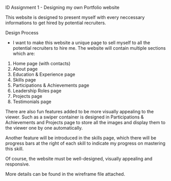 ID Assignment 1 - Designing my own Portfolio website

This website is designed to present myself with every neccessary informations to get hired by potential recruiters.

Design Process
- I want to make this website a unique page to sell myself to all the potential recruiters to hire me. The website will contain multiple sections which are:
1. Home page (with contacts)
2. About page
3. Education & Experience page
4. Skills page
5. Participations & Achievements page
6. Leadership Roles page 
7. Projects page 
8. Testimonials page

There are also fun features added to be more visually appealing to the viewer. 
Such as a swiper container is designed in Participations & Achievements and Projects page to 
store all the images and display them to the viewer one by one automatically.

Another feature will be introduced in the skills page, 
which there will be progress bars at the right of each skill to 
indicate my progress on mastering this skill. 

Of course, the website must be well-designed, visually appealing and responsive.

More details can be found in the wireframe file attached.




